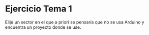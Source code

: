 # Ejercicio Tema 1

Elije un sector en el que a priori se pensaría que no se usa Arduino y encuentra un proyecto donde se use.
